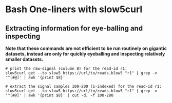 # Bash One-liners with slow5curl


## Extracting information for eye-balling and inspecting

**Note that these commands are not efficient to be run routinely on gigantic datasets, instead are only for quickly eyeballing and inspecting relatively smaller datasets.**

```
# print the raw-signal (column 8) for the read-id r1:
slow5curl get --to slow5 https://url/to/reads.blow5 "r1" | grep -v '^[#@]' | awk '{print $8}'

# extract the signal samples 100-200 (1-indexed) for the read-id r1:
slow5curl get --to slow5 https://url/to/reads.blow5 "r1" | grep -v '^[#@]' | awk '{print $8}' | cut -d, -f 100-200
```
